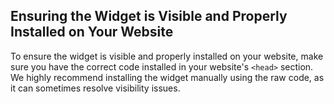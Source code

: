 ## Ensuring the Widget is Visible and Properly Installed on Your Website

To ensure the widget is visible and properly installed on your website, make sure you have the correct code installed in your website's `<head>` section. We highly recommend installing the widget manually using the raw code, as it can sometimes resolve visibility issues.
